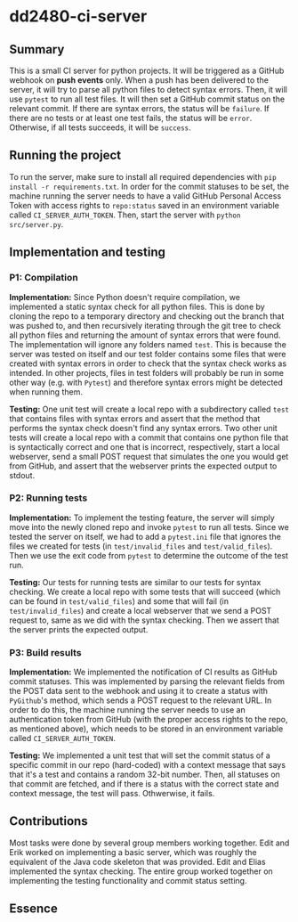 # dd2480-ci-server
## Summary
This is a small CI server for python projects. It will be triggered as a GitHub webhook on **push events** only. When a push has been delivered to the server, it will try to parse all python files to detect syntax errors. Then, it will use `pytest` to run all test files. It will then set a GitHub commit status on the relevant commit. If there are syntax errors, the status will be `failure`. If there are no tests or at least one test fails, the status will be `error`. Otherwise, if all tests succeeds, it will be `success`.

## Running the project
To run the server, make sure to install all required dependencies with `pip install -r requirements.txt`. In order for the commit statuses to be set, the machine running the server needs to have a valid GitHub Personal Access Token with access rights to `repo:status` saved in an environment variable called `CI_SERVER_AUTH_TOKEN`. Then, start the server with `python src/server.py`. 

## Implementation and testing
### P1: Compilation
**Implementation:**
Since Python doesn't require compilation, we implemented a static syntax check for all python files. This is done by cloning the repo to a temporary directory and checking out the branch that was pushed to, and then recursively iterating through the git tree to check all python files and returning the amount of syntax errors that were found. The implementation will ignore any folders named `test`. This is because the server was tested on itself and our test folder contains some files that were created with syntax errors in order to check that the syntax check works as intended. In other projects, files in test folders will probably be run in some other way (e.g. with `Pytest`) and therefore syntax errors might be detected when running them. 

**Testing:** 
One unit test will create a local repo with a subdirectory called `test` that contains files with syntax errors and assert that the method that performs the syntax check doesn't find any syntax errors. Two other unit tests will create a local repo with a commit that contains one python file that is syntactically correct and one that is incorrect, respectively, start a local webserver, send a small POST request that simulates the one you would get from GitHub, and assert that the webserver prints the expected output to stdout.

### P2: Running tests
**Implementation:**
To implement the testing feature, the server will simply move into the newly cloned repo and invoke `pytest` to run all tests. Since we tested the server on itself, we had to add a `pytest.ini` file that ignores the files we created for tests (in `test/invalid_files` and `test/valid_files`). Then we use the exit code from `pytest` to determine the outcome of the test run. 

**Testing:** 
Our tests for running tests are similar to our tests for syntax checking. We create a local repo with some tests that will succeed (which can be found in `test/valid_files`) and some that will fail (in `test/invalid_files`) and create a local webserver that we send a POST request to, same as we did with the syntax checking. Then we assert that the server prints the expected output. 

### P3: Build results
**Implementation:**
We implemented the notification of CI results as GitHub commit statuses. This was implemented by parsing the relevant fields from the POST data sent to the webhook and using it to create a status with `PyGithub`'s method, which sends a POST request to the relevant URL. In order to do this, the machine running the server needs to use an authentication token from GitHub (with the proper access rights to the repo, as mentioned above), which needs to be stored in an environment variable called `CI_SERVER_AUTH_TOKEN`. 

**Testing:** 
We implemented a unit test that will set the commit status of a specific commit in our repo (hard-coded) with a context message that says that it's a test and contains a random 32-bit number. Then, all statuses on that commit are fetched, and if there is a status with the correct state and context message, the test will pass. Othwerwise, it fails. 

## Contributions
Most tasks were done by several group members working together. Edit and Erik worked on implementing a basic server, which was roughly the equivalent of the Java code skeleton that was provided. Edit and Elias implemented the syntax checking. The entire group worked together on implementing the testing functionality and commit status setting. 

## Essence

